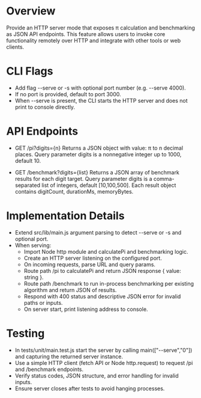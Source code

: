 # Overview

Provide an HTTP server mode that exposes π calculation and benchmarking as JSON API endpoints. This feature allows users to invoke core functionality remotely over HTTP and integrate with other tools or web clients.

# CLI Flags

- Add flag --serve or -s with optional port number (e.g. --serve 4000).  
- If no port is provided, default to port 3000.  
- When --serve is present, the CLI starts the HTTP server and does not print to console directly.

# API Endpoints

- GET /pi?digits={n}
  Returns a JSON object with value: π to n decimal places.
  Query parameter digits is a nonnegative integer up to 1000, default 10.

- GET /benchmark?digits={list}
  Returns a JSON array of benchmark results for each digit target.
  Query parameter digits is a comma-separated list of integers, default [10,100,500].
  Each result object contains digitCount, durationMs, memoryBytes.

# Implementation Details

- Extend src/lib/main.js argument parsing to detect --serve or -s and optional port.
- When serving:
  - Import Node http module and calculatePi and benchmarking logic.
  - Create an HTTP server listening on the configured port.
  - On incoming requests, parse URL and query params.
  - Route path /pi to calculatePi and return JSON response { value: string }.
  - Route path /benchmark to run in-process benchmarking per existing algorithm and return JSON of results.
  - Respond with 400 status and descriptive JSON error for invalid paths or inputs.
  - On server start, print listening address to console.

# Testing

- In tests/unit/main.test.js start the server by calling main(["--serve","0"]) and capturing the returned server instance.
- Use a simple HTTP client (fetch API or Node http.request) to request /pi and /benchmark endpoints.
- Verify status codes, JSON structure, and error handling for invalid inputs.
- Ensure server closes after tests to avoid hanging processes.

